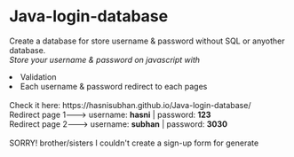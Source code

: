 # Java-login-database
Create a database for store username & password without SQL or anyother database.<br>
*Store your username & password on javascript with*

<li>Validation</li>
<li>Each username & password redirect to each pages</li>
<br>
Check it here: https://hasnisubhan.github.io/Java-login-database/
<br>
Redirect page 1---> username: <b>hasni</b> | password: <b>123</b><br>
Redirect page 2---> username: <b>subhan</b> | password: <b>3030</b>
<br><br>
SORRY! brother/sisters I couldn't create a sign-up form for generate 

